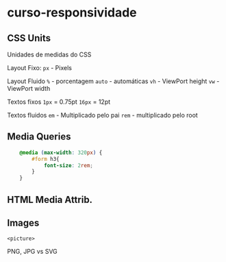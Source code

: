 # curso-responsividade

## CSS Units

Unidades de medidas do CSS

Layout Fixo:
`px` - Pixels

Layout Fluido
`%` - porcentagem
`auto` - automáticas
`vh` - ViewPort height
`vw` - ViewPort width

Textos fixos
`1px` = 0.75pt
`16px` = 12pt

Textos fluidos
`em` - Multiplicado pelo pai
`rem` - multiplicado pelo root

## Media Queries

```css
    @media (max-width: 320px) {
        #form h3{
            font-size: 2rem;
        }
    }
```

## HTML Media Attrib.

## Images
`<picture>`

PNG, JPG vs SVG